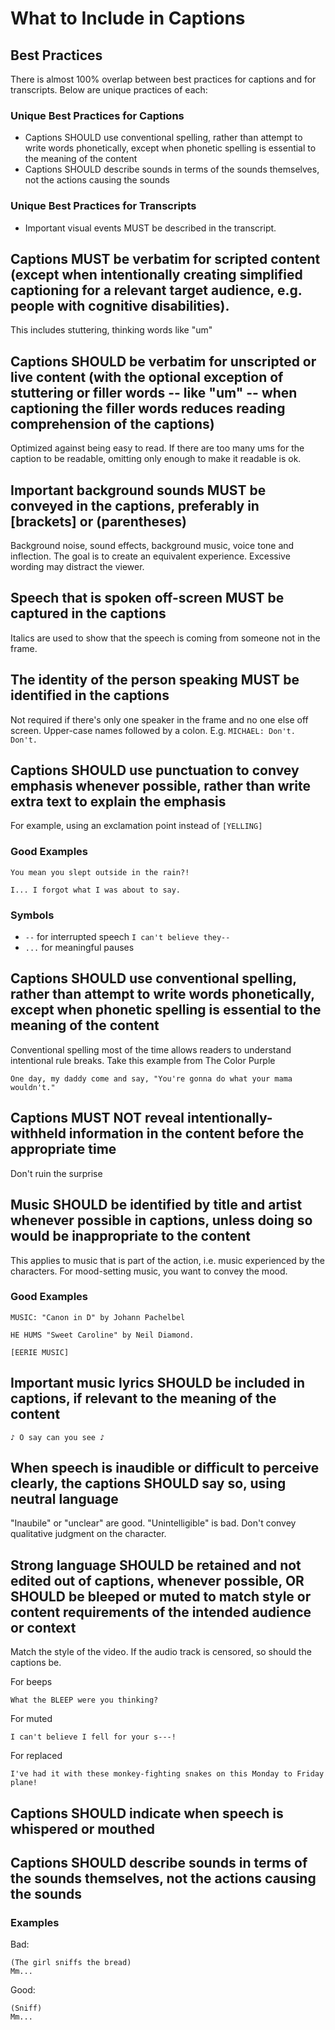 # What to Include in Captions

## Best Practices

There is almost 100% overlap between best practices for captions and for transcripts. Below are unique practices of each:

### Unique Best Practices for Captions

- Captions SHOULD use conventional spelling, rather than attempt to write words phonetically, except when phonetic spelling is essential to the meaning of the content
- Captions SHOULD describe sounds in terms of the sounds themselves, not the actions causing the sounds

### Unique Best Practices for Transcripts

- Important visual events MUST be described in the transcript.

## Captions MUST be verbatim for scripted content (except when intentionally creating simplified captioning for a relevant target audience, e.g. people with cognitive disabilities).

This includes stuttering, thinking words like "um"

## Captions SHOULD be verbatim for unscripted or live content (with the optional exception of stuttering or filler words -- like "um" -- when captioning the filler words reduces reading comprehension of the captions)

Optimized against being easy to read. If there are too many ums for the caption to be readable, omitting only enough to make it readable is ok.

## Important background sounds MUST be conveyed in the captions, preferably in [brackets] or (parentheses)

Background noise, sound effects, background music, voice tone and inflection. The goal is to create an equivalent experience. Excessive wording may distract the viewer.

## Speech that is spoken off-screen MUST be captured in the captions

Italics are used to show that the speech is coming from someone not in the frame.

## The identity of the person speaking MUST be identified in the captions

Not required if there's only one speaker in the frame and no one else off screen. Upper-case names followed by a colon. E.g. `MICHAEL: Don't. Don't.`

## Captions SHOULD use punctuation to convey emphasis whenever possible, rather than write extra text to explain the emphasis

For example, using an exclamation point instead of `[YELLING]`

### Good Examples
```text
You mean you slept outside in the rain?!

I... I forgot what I was about to say.
```

### Symbols

- `--` for interrupted speech `I can't believe they--`
- `...` for meaningful pauses

## Captions SHOULD use conventional spelling, rather than attempt to write words phonetically, except when phonetic spelling is essential to the meaning of the content

Conventional spelling most of the time allows readers to understand intentional rule breaks. Take this example from The Color Purple

```text
One day, my daddy come and say, "You're gonna do what your mama wouldn't."
```

## Captions MUST NOT reveal intentionally-withheld information in the content before the appropriate time

Don't ruin the surprise

## Music SHOULD be identified by title and artist whenever possible in captions, unless doing so would be inappropriate to the content

This applies to music that is part of the action, i.e. music experienced by the characters. For mood-setting music, you want to convey the mood.

### Good Examples

```text
MUSIC: "Canon in D" by Johann Pachelbel

HE HUMS "Sweet Caroline" by Neil Diamond.

[EERIE MUSIC]
```

## Important music lyrics SHOULD be included in captions, if relevant to the meaning of the content

```text
♪ O say can you see ♪
```

## When speech is inaudible or difficult to perceive clearly, the captions SHOULD say so, using neutral language

"Inaubile" or "unclear" are good. "Unintelligible" is bad. Don't convey qualitative judgment on the character.

## Strong language SHOULD be retained and not edited out of captions, whenever possible, OR SHOULD be bleeped or muted to match style or content requirements of the intended audience or context

Match the style of the video. If the audio track is censored, so should the captions be.

For beeps
```text
What the BLEEP were you thinking?
```

For muted
```text
I can't believe I fell for your s---!
```

For replaced
```text
I've had it with these monkey-fighting snakes on this Monday to Friday plane!
```

## Captions SHOULD indicate when speech is whispered or mouthed

## Captions SHOULD describe sounds in terms of the sounds themselves, not the actions causing the sounds

### Examples

Bad:

```text
(The girl sniffs the bread)
Mm...
```

Good:

```text
(Sniff)
Mm...
```